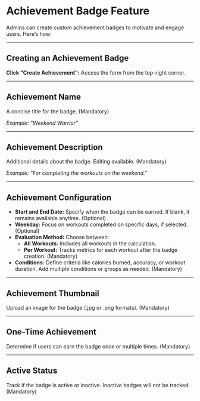 # Achievement Badge Feature

Admins can create custom achievement badges to motivate and engage users. Here’s how:

---

## Creating an Achievement Badge

**Click "Create Achievement":** Access the form from the top-right corner.

---

## Achievement Name

A concise title for the badge. (Mandatory)

*Example: "Weekend Warrior"*

---

## Achievement Description

Additional details about the badge. Editing available. (Mandatory)

*Example: "For completing the workouts on the weekend."*

---

## Achievement Configuration

- **Start and End Date:** Specify when the badge can be earned. If blank, it remains available anytime. (Optional)
- **Weekday:** Focus on workouts completed on specific days, if selected. (Optional)
- **Evaluation Method:** Choose between:
  - **All Workouts:** Includes all workouts in the calculation.
  - **Per Workout:** Tracks metrics for each workout after the badge creation. (Mandatory)
- **Conditions:** Define criteria like calories burned, accuracy, or workout duration. Add multiple conditions or groups as needed. (Mandatory)

---

## Achievement Thumbnail

Upload an image for the badge (.jpg or .png formats). (Mandatory)

---

## One-Time Achievement

Determine if users can earn the badge once or multiple times. (Mandatory)

---

## Active Status

Track if the badge is active or inactive. Inactive badges will not be tracked. (Mandatory)
